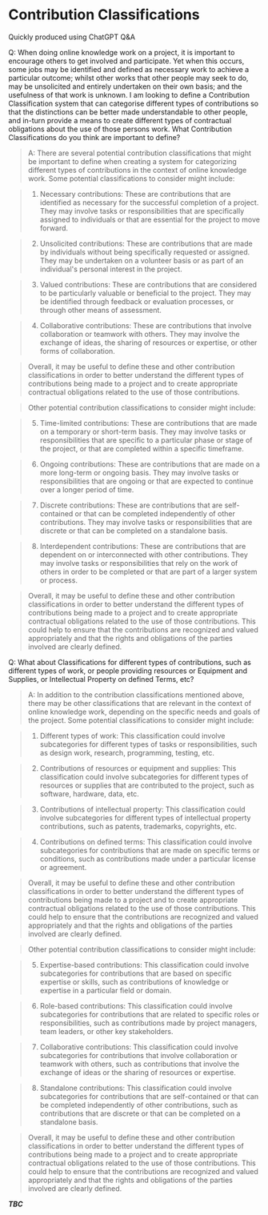 # Contribution Classifications

Quickly produced using ChatGPT Q&A

Q: When doing online knowledge work on a project, it is important to encourage others to get involved and participate. Yet when this occurs, some jobs may be identified and defined as necessary work to achieve a particular outcome; whilst other works that other people may seek to do, may be unsolicited and entirely undertaken on their own basis; and the usefulness of that work is unknown. I am looking to define a Contribution Classification system that can categorise different types of contributions so that the distinctions can be better made understandable to other people, and in-turn provide a means to create different types of contractual obligations about the use of those persons work. What Contribution Classifications do you think are important to define?

>A: There are several potential contribution classifications that might be important to define when creating a system for categorizing different types of contributions in the context of online knowledge work. Some potential classifications to consider might include:

>1.  Necessary contributions: These are contributions that are identified as necessary for the successful completion of a project. They may involve tasks or responsibilities that are specifically assigned to individuals or that are essential for the project to move forward.
    
> 2.  Unsolicited contributions: These are contributions that are made by individuals without being specifically requested or assigned. They may be undertaken on a volunteer basis or as part of an individual's personal interest in the project.
    
> 3.  Valued contributions: These are contributions that are considered to be particularly valuable or beneficial to the project. They may be identified through feedback or evaluation processes, or through other means of assessment.
    
> 4.  Collaborative contributions: These are contributions that involve collaboration or teamwork with others. They may involve the exchange of ideas, the sharing of resources or expertise, or other forms of collaboration.
    
> Overall, it may be useful to define these and other contribution classifications in order to better understand the different types of contributions being made to a project and to create appropriate contractual obligations related to the use of those contributions.

> Other potential contribution classifications to consider might include:

> 5.  Time-limited contributions: These are contributions that are made on a temporary or short-term basis. They may involve tasks or responsibilities that are specific to a particular phase or stage of the project, or that are completed within a specific timeframe.
    
> 6.  Ongoing contributions: These are contributions that are made on a more long-term or ongoing basis. They may involve tasks or responsibilities that are ongoing or that are expected to continue over a longer period of time.
    
> 7.  Discrete contributions: These are contributions that are self-contained or that can be completed independently of other contributions. They may involve tasks or responsibilities that are discrete or that can be completed on a standalone basis.
    
> 8.  Interdependent contributions: These are contributions that are dependent on or interconnected with other contributions. They may involve tasks or responsibilities that rely on the work of others in order to be completed or that are part of a larger system or process.
    
> Overall, it may be useful to define these and other contribution classifications in order to better understand the different types of contributions being made to a project and to create appropriate contractual obligations related to the use of those contributions. This could help to ensure that the contributions are recognized and valued appropriately and that the rights and obligations of the parties involved are clearly defined.

Q: What about Classifications for different types of contributions, such as different types of work, or people providing resources or Equipment and Supplies, or Intellectual Property on defined Terms, etc?

> A: In addition to the contribution classifications mentioned above, there may be other classifications that are relevant in the context of online knowledge work, depending on the specific needs and goals of the project. Some potential classifications to consider might include:

> 1.  Different types of work: This classification could involve subcategories for different types of tasks or responsibilities, such as design work, research, programming, testing, etc.
    
> 2.  Contributions of resources or equipment and supplies: This classification could involve subcategories for different types of resources or supplies that are contributed to the project, such as software, hardware, data, etc.
    
> 3.  Contributions of intellectual property: This classification could involve subcategories for different types of intellectual property contributions, such as patents, trademarks, copyrights, etc.
    
> 4.  Contributions on defined terms: This classification could involve subcategories for contributions that are made on specific terms or conditions, such as contributions made under a particular license or agreement.
    
> Overall, it may be useful to define these and other contribution classifications in order to better understand the different types of contributions being made to a project and to create appropriate contractual obligations related to the use of those contributions. This could help to ensure that the contributions are recognized and valued appropriately and that the rights and obligations of the parties involved are clearly defined.

>Other potential contribution classifications to consider might include:

> 5.  Expertise-based contributions: This classification could involve subcategories for contributions that are based on specific expertise or skills, such as contributions of knowledge or expertise in a particular field or domain.
    
> 6.  Role-based contributions: This classification could involve subcategories for contributions that are related to specific roles or responsibilities, such as contributions made by project managers, team leaders, or other key stakeholders.
    
> 7.  Collaborative contributions: This classification could involve subcategories for contributions that involve collaboration or teamwork with others, such as contributions that involve the exchange of ideas or the sharing of resources or expertise.
    
> 8.  Standalone contributions: This classification could involve subcategories for contributions that are self-contained or that can be completed independently of other contributions, such as contributions that are discrete or that can be completed on a standalone basis.
    
> Overall, it may be useful to define these and other contribution classifications in order to better understand the different types of contributions being made to a project and to create appropriate contractual obligations related to the use of those contributions. This could help to ensure that the contributions are recognized and valued appropriately and that the rights and obligations of the parties involved are clearly defined.

***TBC***
